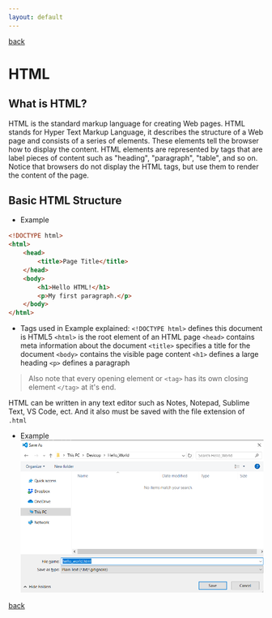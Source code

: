 ```yaml
---
layout: default
---
```


[back](./)

# HTML
## What is HTML?
HTML is the standard markup language for creating Web pages.
HTML stands for Hyper Text Markup Language, it describes the structure of a Web page and consists of a series of elements. These elements tell the browser how to display the content. HTML elements are represented by tags that are label pieces of content such as "heading", "paragraph", "table", and so on. Notice that browsers do not display the HTML tags, but use them to render the content of the page.

## Basic HTML Structure

* Example

```html
<!DOCTYPE html>
<html>
    <head>
        <title>Page Title</title>
    </head>
    <body>
        <h1>Hello HTML!</h1>
        <p>My first paragraph.</p>
    </body>
</html>
```

* Tags used in Example explained:
`<!DOCTYPE html>` defines this document is HTML5
`<html>` is the root element of an HTML page
`<head>` contains meta information about the document
`<title>` specifies a title for the document
`<body>` contains the visible page content
`<h1>` defines a large heading
`<p>` defines a paragraph
> Also note that every opening element or `<tag>` has its own closing element `</tag>` at it's end.

HTML can be written in any text editor such as Notes, Notepad, Sublime Text, VS Code, ect. And it also must be saved with the file extension of `.html`
* Example
![Example](https://github.com/Andres2295/Andres-Torres-Colon/blob/master/Code%20Examples/html_css_js/images/save_example.png)

[back](./)
